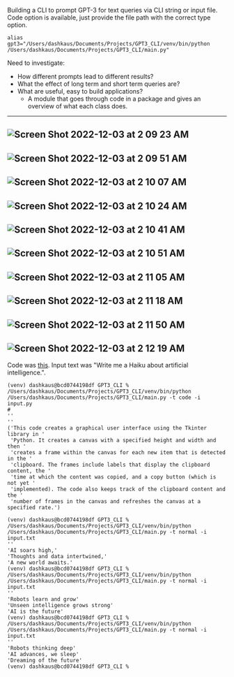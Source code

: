 Building a CLI to prompt GPT-3 for text queries via CLI string or input file. Code option is available, just provide the file path with the correct type option.

```
alias gpt3="/Users/dashkaus/Documents/Projects/GPT3_CLI/venv/bin/python /Users/dashkaus/Documents/Projects/GPT3_CLI/main.py"
```

Need to investigate:
* How different prompts lead to different results?
* What the effect of long term and short term queries are?
* What are useful, easy to build applications?
  * A module that goes through code in a package and gives an overview of what each class does.
---
![Screen Shot 2022-12-03 at 2 09 23 AM](https://user-images.githubusercontent.com/42706537/205435651-817441f3-1f78-4f1f-9d52-05b7aa60a6fa.png)
---
![Screen Shot 2022-12-03 at 2 09 51 AM](https://user-images.githubusercontent.com/42706537/205435671-c8d6da9e-3265-4f4d-9ef0-94ac28b9023b.png)
---
![Screen Shot 2022-12-03 at 2 10 07 AM](https://user-images.githubusercontent.com/42706537/205435686-76437fc3-4f30-4196-8c49-2b11bcb34011.png)
---
![Screen Shot 2022-12-03 at 2 10 24 AM](https://user-images.githubusercontent.com/42706537/205435700-1d3c7298-54ae-47e0-8e35-85abe4e63142.png)
---
![Screen Shot 2022-12-03 at 2 10 41 AM](https://user-images.githubusercontent.com/42706537/205435711-c6080d97-7dfd-4cde-8ac1-aecbe9e1a064.png)
---
![Screen Shot 2022-12-03 at 2 10 51 AM](https://user-images.githubusercontent.com/42706537/205435721-7ec3abb2-8323-4935-bda7-bad5ed89f746.png)
---
![Screen Shot 2022-12-03 at 2 11 05 AM](https://user-images.githubusercontent.com/42706537/205435725-13f0d4a6-0535-4ccc-b2b3-9807f50c15ba.png)
---
![Screen Shot 2022-12-03 at 2 11 18 AM](https://user-images.githubusercontent.com/42706537/205435738-916829c6-f560-4809-bcda-134e0f0dca77.png)
---
![Screen Shot 2022-12-03 at 2 11 50 AM](https://user-images.githubusercontent.com/42706537/205435755-5aefc27e-452d-498c-91ea-9a95db20a2ae.png)
---
![Screen Shot 2022-12-03 at 2 12 19 AM](https://user-images.githubusercontent.com/42706537/205435785-a2f7fd5c-6f33-4986-b449-d5523cb46b07.png)
---

Code was [this](https://github.com/kdassharma/clipboardRegister/blob/master/clipboard_register.py). Input text was "Write me a Haiku about artificial intelligence.".

```
(venv) dashkaus@bcd0744198df GPT3_CLI % /Users/dashkaus/Documents/Projects/GPT3_CLI/venv/bin/python /Users/dashkaus/Documents/Projects/GPT3_CLI/main.py -t code -i input.py
# 
''
''
('This code creates a graphical user interface using the Tkinter library in '
 'Python. It creates a canvas with a specified height and width and then '
 'creates a frame within the canvas for each new item that is detected in the '
 'clipboard. The frames include labels that display the clipboard content, the '
 'time at which the content was copied, and a copy button (which is not yet '
 'implemented). The code also keeps track of the clipboard content and the '
 'number of frames in the canvas and refreshes the canvas at a specified rate.')

(venv) dashkaus@bcd0744198df GPT3_CLI % /Users/dashkaus/Documents/Projects/GPT3_CLI/venv/bin/python /Users/dashkaus/Documents/Projects/GPT3_CLI/main.py -t normal -i input.txt
''
'AI soars high,'
'Thoughts and data intertwined,'
'A new world awaits.'
(venv) dashkaus@bcd0744198df GPT3_CLI % /Users/dashkaus/Documents/Projects/GPT3_CLI/venv/bin/python /Users/dashkaus/Documents/Projects/GPT3_CLI/main.py -t normal -i input.txt
''
'Robots learn and grow'
'Unseen intelligence grows strong'
'AI is the future'
(venv) dashkaus@bcd0744198df GPT3_CLI % /Users/dashkaus/Documents/Projects/GPT3_CLI/venv/bin/python /Users/dashkaus/Documents/Projects/GPT3_CLI/main.py -t normal -i input.txt
''
'Robots thinking deep'
'AI advances, we sleep'
'Dreaming of the future'
(venv) dashkaus@bcd0744198df GPT3_CLI % 


```
